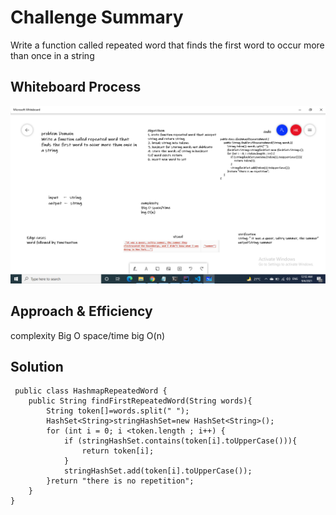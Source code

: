  # Challenge Summary

Write a function called repeated word that finds the first word to occur more than once in a string
## Whiteboard Process
![sort](code31.PNG)

## Approach & Efficiency
complexity
Big O space/time
big O(n)
## Solution
```
 public class HashmapRepeatedWord {
    public String findFirstRepeatedWord(String words){
        String token[]=words.split(" ");
        HashSet<String>stringHashSet=new HashSet<String>();
        for (int i = 0; i <token.length ; i++) {
            if (stringHashSet.contains(token[i].toUpperCase())){
                return token[i];
            }
            stringHashSet.add(token[i].toUpperCase());
        }return "there is no repetition";
    }
}
```
